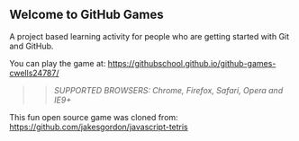 ## Welcome to GitHub Games

A project based learning activity for people who are getting started with Git and GitHub.

You can play the game at: https://githubschool.github.io/github-games-cwells24787/

>> _*SUPPORTED BROWSERS*: Chrome, Firefox, Safari, Opera and IE9+_

This fun open source game was cloned from: https://github.com/jakesgordon/javascript-tetris
